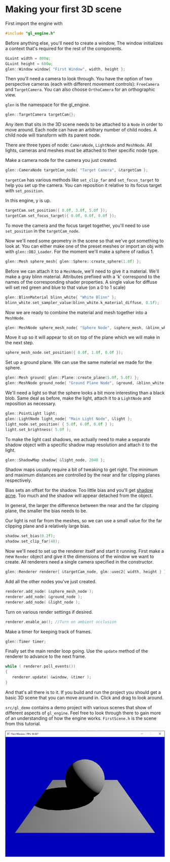 # Making your first 3D scene

First import the engine with 
```C++
#include "gl_engine.h"
``` 

Before anything else, you'll need to create a window, The window initializes a context that's required for the rest of the components.

```C++
GLuint width = 800u;
GLuint height = 600u;
glen::Window window{ "First Window", width, height };
```

Then you'll need a camera to look through. You have the option of two perspective cameras (each with different movement controls): `FreeCamera` and `TargetCamera`. You can also choose `OrthoCamera` for an orthographic view.

`glen` is the namespace for the gl_engine.
```C++
glen::TargetCamera targetCam{};
```
Any item that sits in the 3D scene needs to be attached to a `Node` in order to move around. Each node can have an arbitrary number of child nodes. A child node will transform with its parent node.

There are three types of node: `CameraNode`, `LightNode` and `MeshNode`. All lights, cameras and meshes must be attached to their specific node type.

Make a camera node for the camera you just created.
```C++
glen::CameraNode targetCam_node{ "Target Camera", &targetCam };
```

`targetCam` has various methods like `set_clip_far` and `set_focus_target` to help you set up the camera. You can reposition it relative to its focus target with `set_position`.

In this engine, y is up.

```C++
targetCam.set_position({ 0.0f, 3.0f, 5.0f });
targetCam.set_focus_target({ 0.0f, 0.0f, 0.0f });
```

To move the camera and the focus target together, you'll need to use `set_position` in the `targetCam_node`.

Now we'll need some geometry in the scene so that we've got something to look at. You can either make one of the preset meshes or import an obj with with `glen::OBJ_Loader`. For the moment we'll make a sphere of radius 1.

```C++
glen::Mesh sphere_mesh{ glen::Sphere::create_sphere(1.0f) };
```

Before we can attach it to a `MeshNode`, we'll need to give it a material. We'll make a gray blinn material. Attributes prefixed with a 'k' correspond to the names of the corresponding shader properties. A single value for diffuse will set red green and blue to that value (on a 0 to 1 scale)

```C++
glen::BlinnMaterial blinn_white{ "White Blinn" };
blinn_white.set_sampler_value(blinn_white.k_material_diffuse, 0.5f);
```

Now we are ready to combine the material and mesh together into a `MeshNode`.

```C++
glen::MeshNode sphere_mesh_node{ "Sphere Node", &sphere_mesh, &blinn_white };
```

Move it up so it will appear to sit on top of the plane which we will make in the next step.
```C++
sphere_mesh_node.set_position({ 0.0f, 1.0f, 0.0f });
```


Set up a ground plane. We can use the same material we made for the sphere.

```C++
glen::Mesh ground{ glen::Plane::create_plane(5.0f, 5.0f) };
glen::MeshNode ground_node{ "Ground Plane Node", &ground, &blinn_white };
```

We'll need a light so that the sphere looks a bit more interesting than a black blob. Same deal as before, make the light, attach it to a `LightNode` and reposition as necessary.

```C++
glen::PointLight light;
glen::LightNode light_node{ "Main Light Node", &light };
light_node.set_position( { 5.0f, 6.0f, 0.0f } );
light.set_brightness( 5.0f );
```

To make the light cast shadows, we actually need to make a separate shadow object with a specific shadow map resolution and attach it to the light.

```C++
glen::ShadowMap shadow{ &light_node, 2048 };
```

Shadow maps usually require a bit of tweaking to get right. The minimum and maximum distances are controlled by the near and far clipping planes respectively.

Bias sets an offset for the shadow. Too little bias and you'll get [shadow acne](https://digitalrune.github.io/DigitalRune-Documentation/html/3f4d959e-9c98-4a97-8d85-7a73c26145d7.htm). Too much and the shadow will appear detached from the object.

In general, the larger the difference between the near and the far clipping plane, the smaller the bias needs to be.

Our light is not far from the meshes, so we can use a small value for the far clipping plane and a relatively large bias.
```C++
shadow.set_bias(0.2f);
shadow.set_clip_far(40);
```

Now we'll need to set up the renderer itself and start it running. First make a new `Render` object and give it the dimensions of the window we want to create. All renderers need a single camera specified in the constructor.

```C++
glen::Renderer renderer{ &targetCam_node, glm::uvec2{ width, height } };
```

Add all the other nodes you've just created.

```C++
renderer.add_node( &sphere_mesh_node );
renderer.add_node( &ground_node );
renderer.add_node( &light_node );
```

Turn on various render settings if desired.

```C++
renderer.enable_ao(); //Turn on ambient occlusion
```

Make a timer for keeping track of frames.

```C++
glen::Timer timer;
```
Finally set the main render loop going. Use the `update` method of the renderer to advance to the next frame.

```C++
while ( renderer.poll_events())
{
   renderer.update( &window, &timer );
}
```

And that's all there is to it. If you build and run the project you should get a basic 3D scene that you can move around in. Click and drag to look around.

`src/gl_demo` contains a demo project with various scenes that show of different aspects of `gl_engine`. Feel free to look through there to gain more of an understanding of how the engine works. `FirstScene.h` is the scene from this tutorial. 

![First Scene](../assets/screenshots/first_scene_01.png)